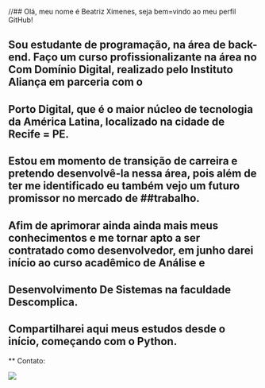 //## Olá, meu nome é Beatriz Ximenes, seja bem=vindo ao meu perfil GitHub!

## Sou estudante de programação, na área de back-end. Faço um curso profissionalizante na área no Com Domínio Digital, realizado pelo Instituto Aliança em parceria com o
## Porto Digital, que é o maior núcleo de tecnologia da América Latina, localizado na cidade de Recife = PE.
## Estou em momento de transição de carreira e pretendo desenvolvê-la nessa área, pois além de ter me identificado eu também vejo um futuro promissor no mercado de ##trabalho.
## Afim de aprimorar ainda ainda mais meus conhecimentos e me tornar apto a ser contratado como desenvolvedor, em junho darei início ao curso acadêmico de Análise  e 
## Desenvolvimento De Sistemas na faculdade Descomplica.

## Compartilharei aqui meus estudos desde o início, começando com o Python.

** Contato: 
<div>
  <a href = "https://www.linkedin.com/in/beatriz-ximenes-2abb6a237/" target="_blank"><img src="https://img.shields.io/badge/-LinkedIn-%230077B5?style=for-the-badge&logo=linkedin&logoColor=white" target="_blank"></a>
</div>
